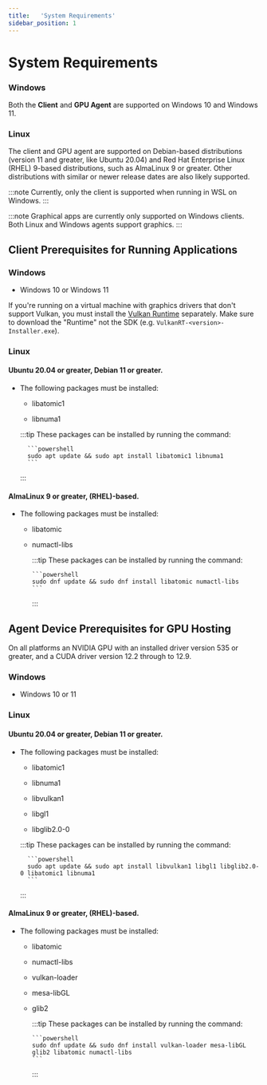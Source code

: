 ```yaml
---
title:   'System Requirements'
sidebar_position: 1
---
```

# System Requirements


### Windows

Both the **Client** and **GPU Agent** are supported on Windows 10 and Windows 11. 


### Linux

The client and GPU agent are supported on Debian-based distributions (version 11 and greater, like Ubuntu 20.04) and Red Hat Enterprise Linux (RHEL) 9-based distributions, such as AlmaLinux 9 or greater. Other distributions with similar or newer release dates are also likely supported.

:::note
Currently, only the client is supported when running in WSL on Windows.
:::


:::note
Graphical apps are currently only supported on Windows clients. Both Linux and Windows agents support graphics.
:::


## Client Prerequisites for Running Applications

### Windows 

- Windows 10 or Windows 11 

If you're running on a virtual machine with graphics drivers that don't support Vulkan, you must install the [Vulkan Runtime](https://vulkan.lunarg.com/sdk/home#windows) separately. Make sure to download the "Runtime" not the SDK (e.g. `VulkanRT-<version>-Installer.exe`).

### Linux 

#### Ubuntu 20.04 or greater, Debian 11 or greater. 
- The following packages must be installed: 

    - libatomic1 

    - libnuma1 

    :::tip
    These packages can be installed by running the command: 
        
        ```powershell
        sudo apt update && sudo apt install libatomic1 libnuma1
        ```
    :::
#### AlmaLinux 9 or greater, (RHEL)-based. 
- The following packages must be installed: 

  - libatomic
  
  - numactl-libs

    :::tip
    These packages can be installed by running the command: 
        
        ```powershell
        sudo dnf update && sudo dnf install libatomic numactl-libs
        ```
    :::

## Agent Device Prerequisites for GPU Hosting

On all platforms an NVIDIA GPU with an installed driver version 535 or greater, and a CUDA driver version 12.2 through to 12.9. 

### Windows 

- Windows 10 or 11 

### Linux 

#### Ubuntu 20.04 or greater, Debian 11 or greater. 
- The following packages must be installed: 

    - libatomic1 

    - libnuma1 

    - libvulkan1 

    - libgl1 

    - libglib2.0-0 


    :::tip
    These packages can be installed by running the command: 
        
        ```powershell
        sudo apt update && sudo apt install libvulkan1 libgl1 libglib2.0-0 libatomic1 libnuma1
        ```
    :::

#### AlmaLinux 9 or greater, (RHEL)-based. 
- The following packages must be installed: 

  - libatomic
  
  - numactl-libs
  
  - vulkan-loader
  
  - mesa-libGL
  
  - glib2

    :::tip
    These packages can be installed by running the command: 
        
        ```powershell
        sudo dnf update && sudo dnf install vulkan-loader mesa-libGL glib2 libatomic numactl-libs
        ```
    :::

 